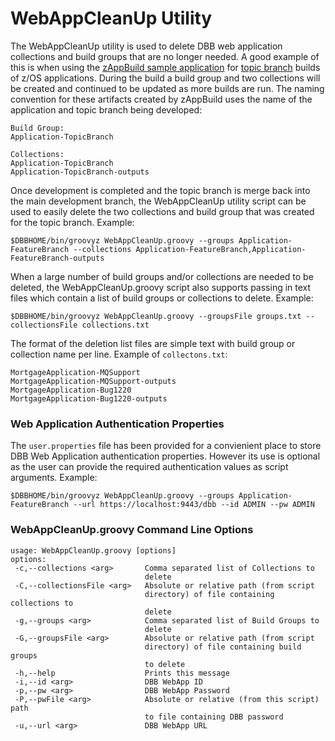 # WebAppCleanUp Utility

The WebAppCleanUp utility is used to delete DBB web application collections and build groups that are no longer needed. A good example of this is when using the [zAppBuild sample application](https://github.com/IBM/dbb-zappbuild) for [topic branch](https://git-scm.com/book/en/v2/Git-Branching-Branching-Workflows#_topic_branch) builds of z/OS applications. During the build a build group and two collections will be created and continued to be updated as more builds are run.  The naming convention for these artifacts created by zAppBuild uses the name of the application and topic branch being developed:
```
Build Group:
Application-TopicBranch

Collections:
Application-TopicBranch
Application-TopicBranch-outputs
```

Once development is completed and the topic branch is merge back into the main development branch, the WebAppCleanUp utility script can be used to easily delete the two collections and build group that was created for the topic branch.  Example:
```
$DBBHOME/bin/groovyz WebAppCleanUp.groovy --groups Application-FeatureBranch --collections Application-FeatureBranch,Application-FeatureBranch-outputs
```

When a large number of build groups and/or collections are needed to be deleted, the WebAppCleanUp.groovy script also supports passing in text files which contain a list of build groups or collections to delete. Example:
```
$DBBHOME/bin/groovyz WebAppCleanUp.groovy --groupsFile groups.txt --collectionsFile collections.txt
```
The format of the deletion list files are simple text with build group or collection name per line.  Example of `collectons.txt`:
```
MortgageApplication-MQSupport
MortgageApplication-MQSupport-outputs
MortgageApplication-Bug1220
MortgageApplication-Bug1220-outputs
```

### Web Application Authentication Properties
The `user.properties` file has been provided for a convienient place to store DBB Web Application authentication properties.  However its use is optional as the user can  provide the required authentication values as script arguments.  Example:
```
$DBBHOME/bin/groovyz WebAppCleanUp.groovy --groups Application-FeatureBranch --url https://localhost:9443/dbb --id ADMIN --pw ADMIN
``` 

### WebAppCleanUp.groovy Command Line Options
```
usage: WebAppCleanUp.groovy [options]
options:
 -c,--collections <arg>       Comma separated list of Collections to
                              delete
 -C,--collectionsFile <arg>   Absolute or relative path (from script
                              directory) of file containing collections to
                              delete
 -g,--groups <arg>            Comma separated list of Build Groups to
                              delete
 -G,--groupsFile <arg>        Absolute or relative path (from script
                              directory) of file containing build groups
                              to delete
 -h,--help                    Prints this message
 -i,--id <arg>                DBB WebApp ID
 -p,--pw <arg>                DBB WebApp Password
 -P,--pwFile <arg>            Absolute or relative (from this script) path
                              to file containing DBB password
 -u,--url <arg>               DBB WebApp URL
```
